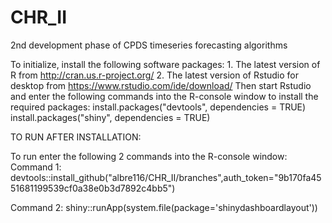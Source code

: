 # CHR_II
2nd development phase of CPDS timeseries forecasting algorithms

To initialize, install the following software packages: 1. The latest version of R from http://cran.us.r-project.org/ 2. The latest version of Rstudio for desktop from https://www.rstudio.com/ide/download/ Then start Rstudio and enter the following commands into the R-console window to install the required packages: install.packages("devtools", dependencies = TRUE) install.packages("shiny", dependencies = TRUE)

TO RUN AFTER INSTALLATION:

To run enter the following 2 commands into the R-console window: 
Command 1:
devtools::install_github("albre116/CHR_II/branches",auth_token="9b170fa4551681199539cf0a38e0b3d7892c4bb5") 

Command 2:
shiny::runApp(system.file(package='shinydashboardlayout'))